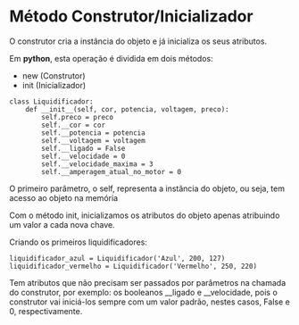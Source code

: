 # Método Construtor/Inicializador

O construtor cria a instância do objeto e já inicializa os seus atributos.

Em **python**, esta operação é dividida em dois métodos:

* new (Construtor)
* init (Inicializador)

```
class Liquidificador:
    def __init__(self, cor, potencia, voltagem, preco):
        self.preco = preco
        self.__cor = cor
        self.__potencia = potencia
        self.__voltagem = voltagem
        self.__ligado = False
        self.__velocidade = 0
        self.__velocidade_maxima = 3
        self.__amperagem_atual_no_motor = 0
```
O primeiro parâmetro, o self, representa a instância do objeto, ou seja, tem acesso ao objeto na memória

Com o método init, inicializamos os atributos do objeto apenas atribuindo um valor a cada nova chave.

Criando os primeiros liquidificadores:
```
liquidificador_azul = Liquidificador('Azul', 200, 127)
liquidificador_vermelho = Liquidificador('Vermelho', 250, 220)
```
Tem atributos que não precisam ser passados por parâmetros na chamada do construtor, por exemplo: os booleanos __ligado e __velocidade, pois o construtor vai iniciá-los sempre com um valor padrão, nestes casos, False e 0, respectivamente.
